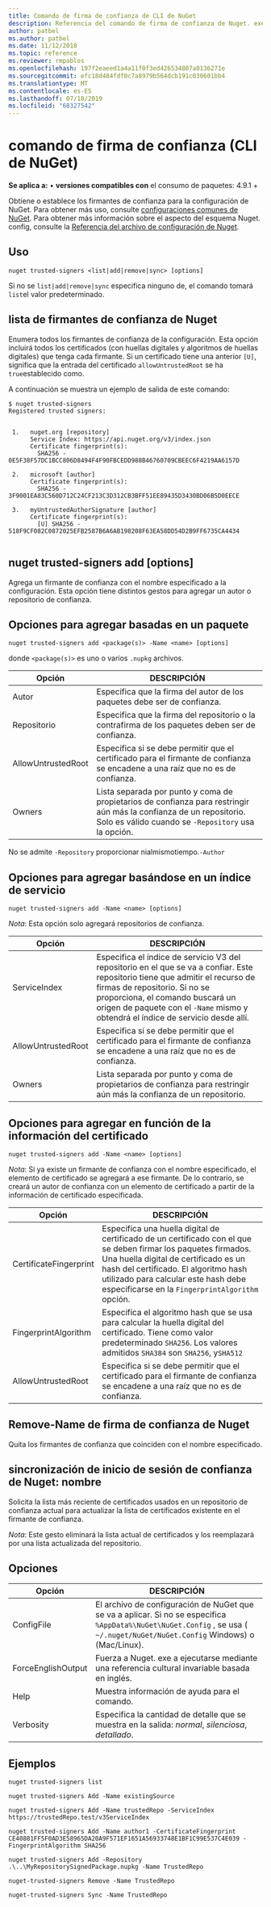 ```yaml
---
title: Comando de firma de confianza de CLI de NuGet
description: Referencia del comando de firma de confianza de Nuget. exe
author: patbel
ms.author: patbel
ms.date: 11/12/2018
ms.topic: reference
ms.reviewer: rmpablos
ms.openlocfilehash: 197f2eaeed1a4a11f0f3ed426534807a0136271e
ms.sourcegitcommit: efc18d484fdf0c7a8979b564dcb191c030601bb4
ms.translationtype: MT
ms.contentlocale: es-ES
ms.lasthandoff: 07/18/2019
ms.locfileid: "68327542"
---
```

# <a name="trusted-signers-command-nuget-cli"></a>comando de firma de confianza (CLI de NuGet)

**Se aplica a:** &bullet; **versiones compatibles con** el consumo de paquetes: 4.9.1 +

Obtiene o establece los firmantes de confianza para la configuración de NuGet. Para obtener más uso, consulte [configuraciones comunes de NuGet](../../consume-packages/configuring-nuget-behavior.md). Para obtener más información sobre el aspecto del esquema Nuget. config, consulte la [Referencia del archivo de configuración de Nuget](../nuget-config-file.md).

## <a name="usage"></a>Uso

```cli
nuget trusted-signers <list|add|remove|sync> [options]
```

Si no se `list|add|remove|sync` especifica ninguno de, el comando tomará `list`el valor predeterminado.

## <a name="nuget-trusted-signers-list"></a>lista de firmantes de confianza de Nuget

Enumera todos los firmantes de confianza de la configuración. Esta opción incluirá todos los certificados (con huellas digitales y algoritmos de huellas digitales) que tenga cada firmante. Si un certificado tiene una anterior `[U]`, significa que la entrada del certificado `allowUntrustedRoot` se ha `true`establecido como.

A continuación se muestra un ejemplo de salida de este comando:

```cli
$ nuget trusted-signers
Registered trusted signers:


 1.   nuget.org [repository]
      Service Index: https://api.nuget.org/v3/index.json
      Certificate fingerprint(s):
        SHA256 - 0E5F38F57DC1BCC806D8494F4F90FBCEDD988B46760709CBEEC6F4219AA6157D

 2.   microsoft [author]
      Certificate fingerprint(s):
        SHA256 - 3F9001EA83C560D712C24CF213C3D312CB3BFF51EE89435D3430BD06B5D0EECE

 3.   myUntrustedAuthorSignature [author]
      Certificate fingerprint(s):
        [U] SHA256 - 518F9CF082C0872025EFB2587B6A6AB198208F63EA58DD54D2B9FF6735CA4434
        
```

## <a name="nuget-trusted-signers-add-options"></a>nuget trusted-signers add [options]

Agrega un firmante de confianza con el nombre especificado a la configuración. Esta opción tiene distintos gestos para agregar un autor o repositorio de confianza.

## <a name="options-for-add-based-on-a-package"></a>Opciones para agregar basadas en un paquete

```cli
nuget trusted-signers add <package(s)> -Name <name> [options]
```

donde `<package(s)>` es uno o varios `.nupkg` archivos.

| Opción | DESCRIPCIÓN |
| --- | --- |
| Autor | Especifica que la firma del autor de los paquetes debe ser de confianza. |
| Repositorio | Especifica que la firma del repositorio o la contrafirma de los paquetes deben ser de confianza. |
| AllowUntrustedRoot | Especifica si se debe permitir que el certificado para el firmante de confianza se encadene a una raíz que no es de confianza. |
| Owners | Lista separada por punto y coma de propietarios de confianza para restringir aún más la confianza de un repositorio. Solo es válido cuando se `-Repository` usa la opción. |

No se admite `-Repository` proporcionar nialmismotiempo.`-Author`

## <a name="options-for-add-based-on-a-service-index"></a>Opciones para agregar basándose en un índice de servicio

```cli
nuget trusted-signers add -Name <name> [options]
```

_Nota_: Esta opción solo agregará repositorios de confianza. 

| Opción | DESCRIPCIÓN |
| --- | --- |
| ServiceIndex | Especifica el índice de servicio V3 del repositorio en el que se va a confiar. Este repositorio tiene que admitir el recurso de firmas de repositorio. Si no se proporciona, el comando buscará un origen de paquete con el `-Name` mismo y obtendrá el índice de servicio desde allí. |
| AllowUntrustedRoot | Especifica si se debe permitir que el certificado para el firmante de confianza se encadene a una raíz que no es de confianza. |
| Owners | Lista separada por punto y coma de propietarios de confianza para restringir aún más la confianza de un repositorio. |

## <a name="options-for-add-based-on-the-certificate-information"></a>Opciones para agregar en función de la información del certificado

```cli
nuget trusted-signers add -Name <name> [options]
```

_Nota_: Si ya existe un firmante de confianza con el nombre especificado, el elemento de certificado se agregará a ese firmante. De lo contrario, se creará un autor de confianza con un elemento de certificado a partir de la información de certificado especificada.

| Opción | DESCRIPCIÓN |
| --- | --- |
| CertificateFingerprint | Especifica una huella digital de certificado de un certificado con el que se deben firmar los paquetes firmados. Una huella digital de certificado es un hash del certificado. El algoritmo hash utilizado para calcular este hash debe especificarse en la `FingerprintAlgorithm` opción. |
| FingerprintAlgorithm | Especifica el algoritmo hash que se usa para calcular la huella digital del certificado. Tiene como valor predeterminado `SHA256`. Los valores admitidos `SHA384` son `SHA256`, y`SHA512` |
| AllowUntrustedRoot | Especifica si se debe permitir que el certificado para el firmante de confianza se encadene a una raíz que no es de confianza. |

## <a name="nuget-trusted-signers-remove--name-name"></a>Remove-Name de firma de confianza de Nuget<name>

Quita los firmantes de confianza que coinciden con el nombre especificado.

## <a name="nuget-trusted-signers-sync--name-name"></a>sincronización de inicio de sesión de confianza de Nuget: nombre<name>

Solicita la lista más reciente de certificados usados en un repositorio de confianza actual para actualizar la lista de certificados existente en el firmante de confianza.

_Nota_: Este gesto eliminará la lista actual de certificados y los reemplazará por una lista actualizada del repositorio.

## <a name="options"></a>Opciones

| Opción | DESCRIPCIÓN |
| --- | --- |
| ConfigFile | El archivo de configuración de NuGet que se va a aplicar. Si no se especifica `%AppData%\NuGet\NuGet.Config` , se usa ( `~/.nuget/NuGet/NuGet.Config` Windows) o (Mac/Linux).|
| ForceEnglishOutput | Fuerza a Nuget. exe a ejecutarse mediante una referencia cultural invariable basada en inglés. |
| Help | Muestra información de ayuda para el comando. |
| Verbosity | Especifica la cantidad de detalle que se muestra en la salida: *normal*, *silenciosa*, *detallado*. |

## <a name="examples"></a>Ejemplos

```cli
nuget trusted-signers list

nuget trusted-signers Add -Name existingSource

nuget trusted-signers Add -Name trustedRepo -ServiceIndex https://trustedRepo.test/v3ServiceIndex

nuget trusted-signers Add -Name author1 -CertificateFingerprint CE40881FF5F0AD3E58965DA20A9F571EF1651A56933748E1BF1C99E537C4E039 -FingerprintAlgorithm SHA256

nuget trusted-signers Add -Repository .\..\MyRepositorySignedPackage.nupkg -Name TrustedRepo

nuget-trusted-signers Remove -Name TrustedRepo

nuget-trusted-signers Sync -Name TrustedRepo
```
